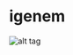 # igenem 
![alt tag](https://raw.githubusercontent.com/erinna-woo/igenem/Screenshots/making_new_decision.png)
